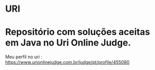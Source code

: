 # URI
Repositório com soluções aceitas em Java no Uri Online Judge.
=======
Meu perfil no uri : https://www.urionlinejudge.com.br/judge/pt/profile/455080
